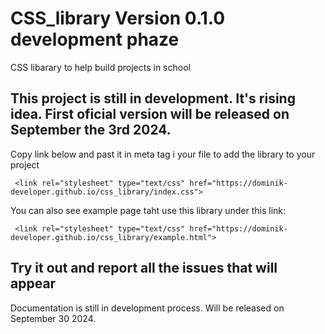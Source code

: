 
# CSS_library Version 0.1.0 development phaze

CSS libarary to help build projects in school

## This project is still in development. It's rising idea. First oficial version will be released on September the 3rd 2024.

Copy link below and past it in meta tag i your file to add the library to your project

     <link rel="stylesheet" type="text/css" href="https://dominik-developer.github.io/css_library/index.css"> 

You can also see example page taht use this library under this link:

     <link rel="stylesheet" type="text/css" href="https://dominik-developer.github.io/css_library/example.html"> 

## Try it out and report all the issues that will appear

Documentation is still in development process. Will be released on September 30 2024.
